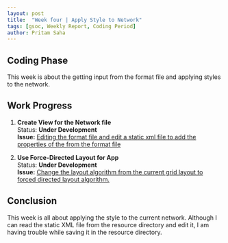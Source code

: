 ```yaml
---
layout: post
title:  "Week four | Apply Style to Network"
tags: [gsoc, Weekly Report, Coding Period]
author: Pritam Saha
---
```

## Coding Phase
This week is about the getting input from the format file and applying styles to the network. 

## Work Progress

1. **Create View for the Network file**  
    Status: **Under Development**  
    **Issue:** [Editing the format file and edit a static xml file to add the properties of the from the format file](https://github.com/cannin/causalpath_cytoscape_app/issues/13)

2. **Use Force-Directed Layout for App**  
    Status: **Under Development**  
    **Issue:** [Change the layout algorithm from the current grid layout to forced directed layout algorithm.](https://github.com/cannin/causalpath_cytoscape_app/issues/14)


## Conclusion  

This week is all about applying the style to the current network. Although I can read the static XML file from the resource directory and edit it, I am having trouble while saving it 
in the resource directory.
